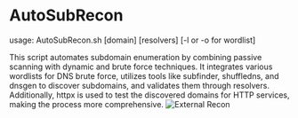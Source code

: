 # AutoSubRecon

usage:
  AutoSubRecon.sh [domain] [resolvers] [-l or -o for wordlist] 

  This script automates subdomain enumeration by combining passive scanning with dynamic and brute force techniques. It integrates various wordlists for DNS brute force, utilizes tools like subfinder, shuffledns, and dnsgen to discover subdomains, and validates them through resolvers. Additionally, httpx is used to test the discovered domains for HTTP services, making the process more comprehensive.
  ![External Recon](https://github.com/user-attachments/assets/57d67452-e304-439d-88c3-306246ce7318)
